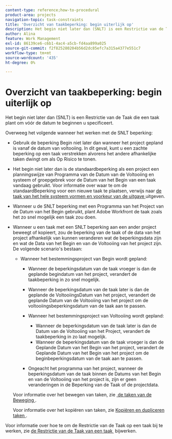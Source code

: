 ```yaml
---
content-type: reference;how-to-procedural
product-area: projects
navigation-topic: task-constraints
title: 'Overzicht van taakbeperking: begin uiterlijk op'
description: Het begin niet later dan (SNLT) is een Restrictie van de Taak die een taak plant om vóór de datum te beginnen u specificeert.
author: Alina
feature: Work Management
exl-id: 86139ce6-c6b1-4ac4-a5cb-fd4aa899a025
source-git-commit: f2f825280204b56d2dc85efc7a315a4377e551c7
workflow-type: tm+mt
source-wordcount: '435'
ht-degree: 0%

---
```


# Overzicht van taakbeperking: begin uiterlijk op

Het begin niet later dan (SNLT) is een Restrictie van de Taak die een taak plant om vóór de datum te beginnen u specificeert.

Overweeg het volgende wanneer het werken met de SNLT beperking:

* Gebruik de beperking Begin niet later dan wanneer het project gepland is vanaf de datum van voltooiing. In dit geval, kunt u een zachte beperking op een taak verstrekken alvorens het andere afhankelijke taken dwingt om als Op Risico te tonen.
* Het begin niet later dan is de standaardbeperking als een project een planningswijze van Programma van de Datum van de Voltooiing en systeem of groepgebrek voor de Datum van het Begin van een taak vandaag gebruikt. Voor informatie over waar te om de standaardBeperking voor een nieuwe taak te plaatsen, verwijs naar [&#x200B; de taak van het hele systeem vormen en voorkeur van de uitgave &#x200B;](../../../administration-and-setup/set-up-workfront/configure-system-defaults/set-task-issue-preferences.md) uitgeven.
* Wanneer u de SNLT beperking met een Programma van het Project van de Datum van het Begin gebruikt, plant Adobe Workfront de taak zoals het zo snel mogelijk een taak zou doen.
* Wanneer u een taak met een SNLT beperking aan een ander project beweegt of kopieert, zou de beperking van de taak of de data van het project afhankelijk van kunnen veranderen wat de beperkingsdata zijn en wat de Data van het Begin en van de Voltooiing van het project zijn. De volgende scenario&#39;s bestaan:

   * Wanneer het bestemmingsproject van Begin wordt gepland:

      * Wanneer de beperkingsdatum van de taak vroeger is dan de geplande begindatum van het project, verandert de taakbeperking in zo snel mogelijk.
      * Wanneer de beperkingsdatum van de taak later is dan de geplande de VoltooiingsDatum van het project, verandert de geplande Datum van de Voltooiing van het project om de voltooiingsbeperkingsdatum van de taak aan te passen.

      * Wanneer het bestemmingsproject van Voltooiing wordt gepland:

         * Wanneer de beperkingsdatum van de taak later is dan de Datum van de Voltooiing van het Project, verandert de taakbeperking in zo laat mogelijk.
         * Wanneer de beperkingsdatum van de taak vroeger is dan de Geplande Datum van het Begin van het project, verandert de Geplande Datum van het Begin van het project om de beginbeperkingsdatum van de taak aan te passen.

      * Ongeacht het programma van het project, wanneer de beperkingsdatum van de taak binnen de Datums van het Begin en van de Voltooiing van het project is, zijn er geen veranderingen in de Beperking van de Taak of de projectdata.

  Voor informatie over het bewegen van taken, zie [&#x200B; de taken van de Beweging &#x200B;](../../../manage-work/tasks/manage-tasks/move-tasks.md).

  Voor informatie over het kopiëren van taken, zie [&#x200B; Kopiëren en dupliceren taken &#x200B;](../../../manage-work/tasks/manage-tasks/copy-and-duplicate-tasks.md).

Voor informatie over hoe te om de Restrictie van de Taak op een taak bij te werken, zie [&#x200B; de Restrictie van de Taak van een taak &#x200B;](../../../manage-work/tasks/task-constraints/update-task-constraint-of-task.md) bijwerken.

<!--
<div data-mc-conditions="QuicksilverOrClassic.Draft mode">
<h2>Use the Start No Later Than Task Constraint</h2>
<p>(NOTE: replaced with new article linked above) </p>
<p>To update the Task Constraint to Start No Later Than:</p>
<ol>
<li value="1">Go to a task whose Task Constraint you want to update.</li>
<li value="2"> <p data-mc-conditions="QuicksilverOrClassic.Quicksilver">Click the <strong>More</strong> icon <img src="assets/qs-more-icon-on-an-object.png"> next to the task name, then click <strong>Edit</strong>.</p> </li>
<li value="3">In the <strong>Overview</strong> section, expand the <strong>Task Constraint</strong> drop-down menu.</li>
<li value="4"> <p>Select <strong>Start No Later Than</strong>.</p> </li>
<li value="5"> <p>Specify a <strong>Planned Start Date</strong>.</p> <p>This is the date by which the task must start, and not later than this date.</p> </li>
<li value="6">Click <strong>Save Changes</strong>.<br></li>
</ol>
</div>
-->
